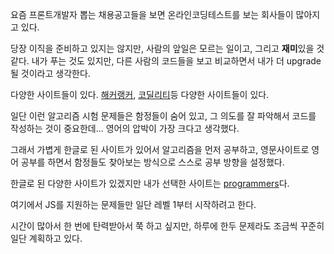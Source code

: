 요즘 프론트개발자 뽑는 채용공고들을 보면 온라인코딩테스트를 보는 회사들이 많아지고 있다.

당장 이직을 준비하고 있지는 않지만, 사람의 앞일은 모르는 일이고, 그리고 **재미**있을 것 같다.
내가 푸는 것도 있지만, 다른 사람의 코드들을 보고 비교하면서 내가 더 upgrade 될 것이라고 생각한다.

다양한 사이트들이 있다. [해커랭커](https://www.hackerrank.com/), [코딜리티](https://codility.com/programmers/)등 다양한 사이트들이 있다.

일단 이런 알고리즘 시험 문제들은 함정들이 숨어 있고, 그 의도를 잘 파악해서 코드를 작성하는 것이 중요한데... 영어의 압박이 가장 크다고 생각했다.

그래서 가볍게 한글로 된 사이트가 있어서 알고리즘을 먼저 공부하고, 영문사이트로 영어 공부를 하면서 함정들도 찾아보는 방식으로 스스로 공부 방향을 설정했다.

한글로 된 다양한 사이트가 있겠지만 내가 선택한 사이트는 [programmers](https://programmers.co.kr/learn/challenges)다.

여기에서 JS를 지원하는 문제들만 일단 레벨 1부터 시작하려고 한다.

시간이 많아서 한 번에 탄력받아서 쭉 하고 싶지만, 하루에 한두 문제라도 조금씩 꾸준히 일단 계획하고 있다.